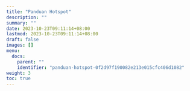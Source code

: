 ```yaml
---
title: "Panduan Hotspot"
description: ""
summary: ""
date: 2023-10-23T09:11:14+08:00
lastmod: 2023-10-23T09:11:14+08:00
draft: false
images: []
menu:
  docs:
    parent: ""
    identifier: "panduan-hotspot-0f2d97f190082e213e015cfc406d1082"
weight: 3
toc: true
---
```

